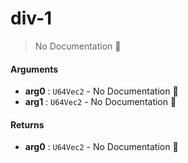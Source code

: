 # div\-1

> No Documentation 🚧

#### Arguments

- **arg0** : `U64Vec2` \- No Documentation 🚧
- **arg1** : `U64Vec2` \- No Documentation 🚧

#### Returns

- **arg0** : `U64Vec2` \- No Documentation 🚧